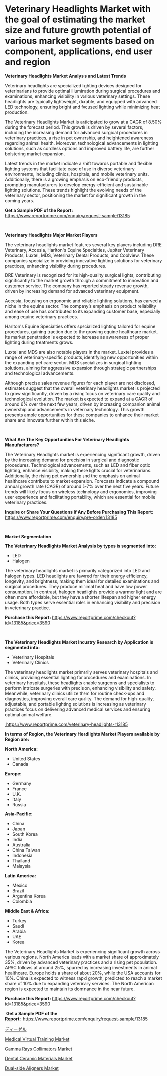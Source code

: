 <p><h1>Veterinary Headlights Market with the goal of estimating the market size and future growth potential of various market segments based on component, applications, end user and region</h1></p><p><strong>Veterinary Headlights Market Analysis and Latest Trends</strong></p>
<p><p>Veterinary headlights are specialized lighting devices designed for veterinarians to provide optimal illumination during surgical procedures and examinations, enhancing visibility in various veterinary settings. These headlights are typically lightweight, durable, and equipped with advanced LED technology, ensuring bright and focused lighting while minimizing heat production.</p><p>The Veterinary Headlights Market is anticipated to grow at a CAGR of 8.50% during the forecast period. This growth is driven by several factors, including the increasing demand for advanced surgical procedures in veterinary practices, a rise in pet ownership, and heightened awareness regarding animal health. Moreover, technological advancements in lighting solutions, such as cordless options and improved battery life, are further bolstering market expansion.</p><p>Latest trends in the market indicate a shift towards portable and flexible lighting systems that facilitate ease of use in diverse veterinary environments, including clinics, hospitals, and mobile veterinary units. Additionally, there is a growing emphasis on eco-friendly products, prompting manufacturers to develop energy-efficient and sustainable lighting solutions. These trends highlight the evolving needs of the veterinary sector, positioning the market for significant growth in the coming years.</p></p>
<p><strong>Get a Sample PDF of the Report:&nbsp;</strong> <a href="https://www.reportprime.com/enquiry/request-sample/13185">https://www.reportprime.com/enquiry/request-sample/13185</a></p>
<p>&nbsp;</p>
<p><strong>Veterinary Headlights Major Market Players</strong></p>
<p><p>The veterinary headlights market features several key players including DRE Veterinary, Accesia, Harlton's Equine Specialties, Jupiter Veterinary Products, Luxtel, MDS, Veterinary Dental Products, and Coolview. These companies specialize in providing innovative lighting solutions for veterinary practices, enhancing visibility during procedures.</p><p>DRE Veterinary is recognized for its high-quality surgical lights, contributing significantly to the market growth through a commitment to innovation and customer service. The company has reported steady revenue growth, driven by increasing demand for advanced veterinary equipment. </p><p>Accesia, focusing on ergonomic and reliable lighting solutions, has carved a niche in the equine sector. The company’s emphasis on product reliability and ease of use has contributed to its expanding customer base, especially among equine veterinary practices.</p><p>Harlton's Equine Specialties offers specialized lighting tailored for equine procedures, gaining traction due to the growing equine healthcare market. Its market penetration is expected to increase as awareness of proper lighting during treatments grows.</p><p>Luxtel and MDS are also notable players in the market. Luxtel provides a range of veterinary-specific products, identifying new opportunities within the expanding pet care sector. MDS specializes in surgical lighting solutions, aiming for aggressive expansion through strategic partnerships and technological advancements.</p><p>Although precise sales revenue figures for each player are not disclosed, estimates suggest that the overall veterinary headlights market is projected to grow significantly, driven by a rising focus on veterinary care quality and technological evolution. The market is expected to expand at a CAGR of around 6% over the next few years, driven by increasing companion animal ownership and advancements in veterinary technology. This growth presents ample opportunities for these companies to enhance their market share and innovate further within this niche.</p></p>
<p>&nbsp;</p>
<p><strong>What Are The Key Opportunities For Veterinary Headlights Manufacturers?</strong></p>
<p><p>The Veterinary Headlights market is experiencing significant growth, driven by the increasing demand for precision in surgical and diagnostic procedures. Technological advancements, such as LED and fiber optic lighting, enhance visibility, making these lights crucial for veterinarians. Additionally, the rising pet ownership and the emphasis on animal healthcare contribute to market expansion. Forecasts indicate a compound annual growth rate (CAGR) of around 5-7% over the next five years. Future trends will likely focus on wireless technology and ergonomics, improving user experience and facilitating portability, which are essential for mobile veterinary practices.</p></p>
<p><strong>Inquire or Share Your Questions If Any Before Purchasing This Report:</strong> <a href="https://www.reportprime.com/enquiry/pre-order/13185">https://www.reportprime.com/enquiry/pre-order/13185</a></p>
<p>&nbsp;</p>
<p><strong>Market Segmentation</strong></p>
<p><strong>The Veterinary Headlights Market Analysis by types is segmented into:</strong></p>
<p><ul><li>LED</li><li>Halogen</li></ul></p>
<p><p>The veterinary headlights market is primarily categorized into LED and halogen types. LED headlights are favored for their energy efficiency, longevity, and brightness, making them ideal for detailed examinations and surgical procedures. They produce minimal heat and have low power consumption. In contrast, halogen headlights provide a warmer light and are often more affordable, but they have a shorter lifespan and higher energy usage. Both types serve essential roles in enhancing visibility and precision in veterinary practice.</p></p>
<p><strong>Purchase this Report:&nbsp;</strong><a href="https://www.reportprime.com/checkout?id=13185&price=3590">https://www.reportprime.com/checkout?id=13185&price=3590</a></p>
<p>&nbsp;</p>
<p><strong>The Veterinary Headlights Market Industry Research by Application is segmented into:</strong></p>
<p><ul><li>Veterinary Hospitals</li><li>Veterinary Clinics</li></ul></p>
<p><p>The veterinary headlights market primarily serves veterinary hospitals and clinics, providing essential lighting for procedures and examinations. In veterinary hospitals, these headlights enable surgeons and specialists to perform intricate surgeries with precision, enhancing visibility and safety. Meanwhile, veterinary clinics utilize them for routine check-ups and diagnostics, improving overall care quality. The demand for high-quality, adjustable, and portable lighting solutions is increasing as veterinary practices focus on delivering advanced medical services and ensuring optimal animal welfare.</p></p>
<p><a href="https://www.reportprime.com/veterinary-headlights-r13185">&nbsp;https://www.reportprime.com/veterinary-headlights-r13185</a></p>
<p><strong>In terms of Region, the Veterinary Headlights Market Players available by Region are:</strong></p>
<p>
    <p> <strong> North America: </strong>
        <ul>
            <li>United States</li>
            <li>Canada</li>
        </ul>
        </p> 
    <p> <strong> Europe: </strong>
        <ul>
            <li>Germany</li>
            <li>France</li>
            <li>U.K.</li>
            <li>Italy</li>
            <li>Russia</li>
        </ul>
        </p> 
    <p> <strong> Asia-Pacific: </strong>
        <ul>
            <li>China</li>
            <li>Japan</li>
            <li>South Korea</li>
            <li>India</li>
            <li>Australia</li>
            <li>China Taiwan</li>
            <li>Indonesia</li>
            <li>Thailand</li>
            <li>Malaysia</li>
        </ul>
        </p> 
    <p> <strong> Latin America: </strong>
        <ul>
            <li>Mexico</li>
            <li>Brazil</li>
            <li>Argentina Korea</li>
            <li>Colombia</li>
        </ul>
        </p> 
    <p> <strong> Middle East & Africa: </strong>
        <ul>
            <li>Turkey</li>
            <li>Saudi</li>
            <li>Arabia</li>
            <li>UAE</li>
            <li>Korea</li>
        </ul>
    </p>
    </p>
<p><p>The Veterinary Headlights Market is experiencing significant growth across various regions. North America leads with a market share of approximately 35%, driven by advanced veterinary practices and a rising pet population. APAC follows at around 25%, spurred by increasing investments in animal healthcare. Europe holds a share of about 20%, while the USA accounts for 10%. China is expected to witness rapid growth, predicted to reach a market share of 10% due to expanding veterinary services. The North American region is expected to maintain its dominance in the near future.</p></p>
<p><strong>Purchase this Report: </strong><a href="https://www.reportprime.com/checkout?id=13185&price=3590">https://www.reportprime.com/checkout?id=13185&price=3590</a></p>
<p>&nbsp;<strong>Get a Sample PDF of the Report:&nbsp;&nbsp;</strong><a href="https://www.reportprime.com/enquiry/request-sample/13185">https://www.reportprime.com/enquiry/request-sample/13185</a></p>
<p><strong></strong></p>
<p><p><a href="https://medium.com/@leigh4852023/diesel-market-%E3%81%AE%E3%82%B0%E3%83%AD%E3%83%BC%E3%83%90%E3%83%AB%E5%B8%82%E5%A0%B4%E6%A6%82%E8%A6%81%E3%81%AF-%E4%B8%96%E7%95%8C%E3%81%8A%E3%82%88%E3%81%B3%E4%B8%BB%E8%A6%81%E5%B8%82%E5%A0%B4%E3%81%AB%E3%81%8A%E3%81%91%E3%82%8B%E6%A5%AD%E7%95%8C%E3%81%AB%E5%BD%B1%E9%9F%BF%E3%82%92%E4%B8%8E%E3%81%88%E3%82%8B%E4%B8%BB%E8%A6%81%E3%81%AA%E3%83%88%E3%83%AC%E3%83%B3%E3%83%89%E3%81%AB%E3%81%A4%E3%81%84%E3%81%A6-%E7%8B%AC%E8%87%AA%E3%81%AE%E8%A6%96%E7%82%B9%E3%82%92%E6%8F%90%E4%BE%9B%E3%81%97%E3%81%BE%E3%81%99-5ba9ea28a325">ディーゼル</a></p><p><a href="https://issuu.com/reportprime-2/docs/medical-virtual-training-market-siz_d5c70c727f0e20">Medical Virtual Training Market</a></p><p><a href="https://medium.com/@perrin7364/gamma-rays-collimators-market-investigation-industry-evolution-and-forecast-till-2031-37d4b2e47769">Gamma Rays Collimators Market</a></p><p><a href="https://github.com/DianaWilson796/Market-Research-Report-List-1/blob/main/dental-ceramic-materials-market.md">Dental Ceramic Materials Market</a></p><p><a href="https://issuu.com/reportprime-2/docs/dual-side-aligners-market-size-2030_1c8e2dea969eef">Dual-side Aligners Market</a></p></p>